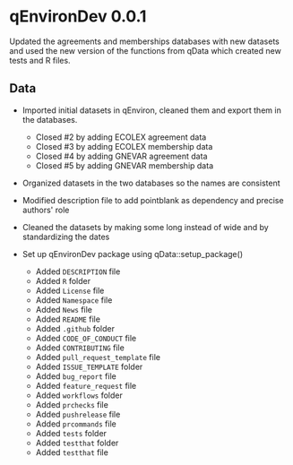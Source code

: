 # qEnvironDev 0.0.1

Updated the agreements and memberships databases with new datasets and used the new version of the functions from qData which created new tests and R files.

## Data

* Imported initial datasets in qEnviron, cleaned them and export them in the databases.
  * Closed #2 by adding ECOLEX agreement data
  * Closed #3 by adding ECOLEX membership data
  * Closed #4 by adding GNEVAR agreement data 
  * Closed #5 by adding GNEVAR membership data
* Organized datasets in the two databases so the names are consistent
* Modified description file to add pointblank as dependency and precise authors' role
* Cleaned the datasets by making some long instead of wide and by standardizing the dates

* Set up qEnvironDev package using qData::setup_package()
  * Added `DESCRIPTION` file
  * Added `R` folder
  * Added `License` file
  * Added `Namespace` file
  * Added `News` file
  * Added `README` file
  * Added `.github` folder
  * Added `CODE_OF_CONDUCT` file
  * Added `CONTRIBUTING` file
  * Added `pull_request_template` file
  * Added `ISSUE_TEMPLATE` folder
  * Added `bug_report` file
  * Added `feature_request` file
  * Added `workflows` folder
  * Added `prchecks` file
  * Added `pushrelease` file
  * Added `prcommands` file
  * Added `tests` folder
  * Added `testthat` folder
  * Added `testthat` file
